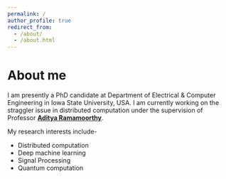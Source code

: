 ```yaml
---
permalink: /
author_profile: true
redirect_from: 
  - /about/
  - /about.html
---
```

About me
======
I am presently a PhD candidate at Department of Electrical & Computer Engineering in Iowa State University, USA. I am currently working on the straggler issue in distributed computation under the supervision of Professor [**Aditya Ramamoorthy**](https://www.ece.iastate.edu/adityar/). 

My research interests include-
  * Distributed computation
  * Deep machine learning
  * Signal Processing 
  * Quantum computation 
  

